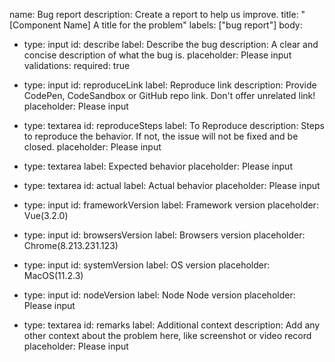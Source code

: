 name: Bug report
description: Create a report to help us improve.
title: "[Component Name] A title for the problem"
labels: ["bug report"]
body:

- type: input
  id: describe
  label: Describe the bug
  description: A clear and concise description of what the bug is.
  placeholder: Please input
  validations:
  required: true

- type: input
  id: reproduceLink
  label: Reproduce link
  description: Provide CodePen, CodeSandbox or GitHub repo link. Don't offer unrelated link!
  placeholder: Please input

- type: textarea
  id: reproduceSteps
  label: To Reproduce
  description: Steps to reproduce the behavior. If not, the issue will not be fixed and be closed.
  placeholder: Please input

- type: textarea
  label: Expected behavior
  placeholder: Please input

- type: textarea
  id: actual
  label: Actual behavior
  placeholder: Please input

- type: input
  id: frameworkVersion
  label: Framework version
  placeholder: Vue(3.2.0)

- type: input
  id: browsersVersion
  label: Browsers version
  placeholder: Chrome(8.213.231.123)

- type: input
  id: systemVersion
  label: OS version
  placeholder: MacOS(11.2.3)

- type: input
  id: nodeVersion
  label: Node Node version
  placeholder: Please input

- type: textarea
  id: remarks
  label: Additional context
  description: Add any other context about the problem here, like screenshot or video record
  placeholder: Please input
